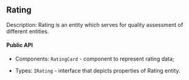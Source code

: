 ## Rating

Description: Rating is an entity which serves for quality assessment of different entities.

#### Public API

 - Components:
`RatingCard` - component to represent rating data;

 - Types:
`IRating` - interface that depicts properties of Rating entity.